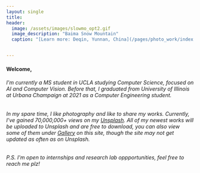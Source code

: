 ```yaml
---
layout: single
title: 
header:
  image: /assets/images/slowmo_opt2.gif
  image_description: "Baima Snow Mountain"
  caption: "[Learn more: Deqin, Yunnan, China](/pages/photo_work/index.html)"


---
```



#### Welcome, 
###### I'm currently a MS student in UCLA studying Computer Science, focused on AI and Computer Vision. Before that, I graduated from University of Illinois at Urbana Champaign at 2021 as a Computer Engineering student. 
<!-- ###### I'm currently a senior studying Computer Engineering at [UIUC](https://ece.illinois.edu/), my interests are Autonomous Vehicles, Computer Vision and AI&ML techniques used on Image Processing. I was advised by a really nice Professor [Sayan Mitra](https://mitras.ece.illinois.edu/) and his group during 2020 Summer, researched on reachability analysis of hybrid system, especially on the software tool [C2E2](http://publish.illinois.edu/c2e2-tool/). -->

###### In my spare time, I like photography and like to share my works. Currently, I've gained 70,000,000+ views on my [Unsplash](https://unsplash.com/@nick19981122). All of my newest works will be uploaded to Unsplash and are free to download, you can also view some of them under [Gallery](../photo_work/index.html) on this site, though the site may not get updated as often as on Unsplash.

###### P.S. I'm open to internships and research lab oppportunities, feel free to reach me plz!



<!-- <h1>
<p align="center"> Thanks for stopping by! <br /> Check out <a href="pages/resume/index.html">About</a>
 for more information. </p>
</h1> -->

<script type="text/javascript" src="//rf.revolvermaps.com/0/0/8.js?i=5vjix09k2my&amp;m=0&amp;c=ff0000&amp;cr1=ffffff&amp;f=lucida_sans_unicode&amp;l=49&amp;hi=50" async="async"></script>

